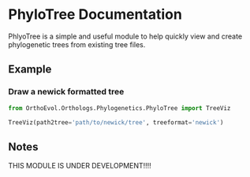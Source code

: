 # PhyloTree Documentation
PhlyoTree is a simple and useful module to help quickly view and create phylogenetic
trees from existing tree files.

## Example

### Draw a newick formatted tree
```python
from OrthoEvol.Orthologs.Phylogenetics.PhyloTree import TreeViz

TreeViz(path2tree='path/to/newick/tree', treeformat='newick')
```


## Notes
THIS MODULE IS UNDER DEVELOPMENT!!!!